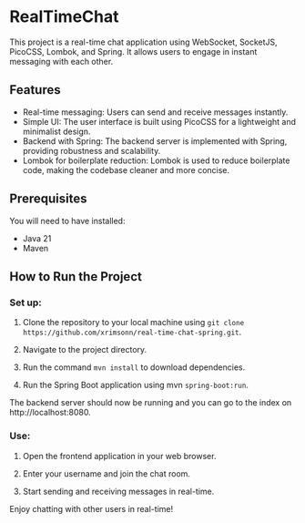 # RealTimeChat

This project is a real-time chat application using WebSocket, SocketJS, PicoCSS, Lombok, and Spring. It allows users to engage in instant messaging with each other.

## Features

- Real-time messaging: Users can send and receive messages instantly.
- Simple UI: The user interface is built using PicoCSS for a lightweight and minimalist design.
- Backend with Spring: The backend server is implemented with Spring, providing robustness and scalability.
- Lombok for boilerplate reduction: Lombok is used to reduce boilerplate code, making the codebase cleaner and more concise.

## Prerequisites

You will need to have installed:

- Java 21
- Maven

## How to Run the Project

### Set up:

1. Clone the repository to your local machine using `git clone https://github.com/xrimsonn/real-time-chat-spring.git`.

2. Navigate to the project directory.

3. Run the command `mvn install` to download dependencies.

4. Run the Spring Boot application using mvn `spring-boot:run`.

The backend server should now be running and you can go to the index on http://localhost:8080.

### Use:

1. Open the frontend application in your web browser.

2. Enter your username and join the chat room.

3. Start sending and receiving messages in real-time.

Enjoy chatting with other users in real-time!
